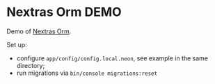 Nextras Orm DEMO
================

Demo of [Nextras Orm](https://github.com/nextras/orm).

Set up:
- configure `app/config/config.local.neon`, see example in the same directory;
- run migrations via `bin/console migrations:reset`
